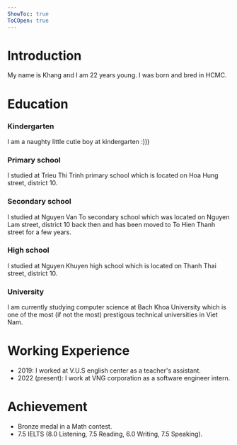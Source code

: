 ```yaml
---
ShowToc: true
ToCOpen: true
---
```


# Introduction

My name is Khang and I am 22 years young. I was born and bred in HCMC.

# Education

### Kindergarten

I am a naughty little cutie boy at kindergarten :)))

### Primary school

I studied at Trieu Thi Trinh primary school which is located on Hoa Hung street, district 10.

### Secondary school

I studied at Nguyen Van To secondary school which was located on Nguyen Lam street, district 10 back then and has been moved to To Hien Thanh street for a few years.

### High school

I studied at Nguyen Khuyen high school which is located on Thanh Thai street, district 10.

### University

I am currently studying computer science at Bach Khoa University which is one of the most (if not the most) prestigous technical universities in Viet Nam.

# Working Experience

- 2019: I worked at V.U.S english center as a teacher's assistant.
- 2022 (present): I work at VNG corporation as a software engineer intern.

# Achievement

- Bronze medal in a Math contest.
- 7.5 IELTS (8.0 Listening, 7.5 Reading, 6.0 Writing, 7.5 Speaking).
